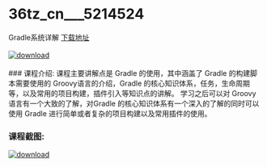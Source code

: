 # 36tz_cn___5214524
Gradle系统详解
[下载地址](http://www.36tz.cn/article/5214524 "下载地址")
<br/></br>[![download](http://36tz.cn/muke_img/2020_07_1-72-300x169.png "下载地址")](http://www.36tz.cn/article/5214524 "下载地址")
<br/></br>### 课程介绍:
课程主要讲解点是 Gradle 的使用，其中涵盖了 Gradle 的构建脚本需要使用的 Groovy语言的介绍，Gradle 的核心知识体系，任务，生命周期等，以及常用的项目构建，插件引入等知识点的讲解。
学习之后可以对 Groovy 语言有一个大致的了解，对Gradle 的核心知识体系有一个深入的了解的同时可以使用 Gradle 进行简单或者复杂的项目构建以及常用插件的使用。

### 课程截图:
[![download](http://36tz.cn/muke_img/2020_07_2-69.png "下载地址")](http://www.36tz.cn/article/5214524 "下载地址")
